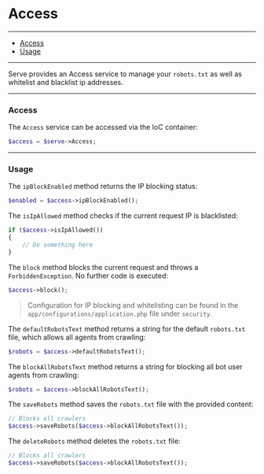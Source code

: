 # Access

--------------------------------------------------------

-   [Access](#access)
-   [Usage](#usage)

--------------------------------------------------------

Serve provides an Access service to manage your `robots.txt` as well as whitelist and blacklist ip addresses.

--------------------------------------------------------

### Access

The `Access` service can be accessed via the IoC container:

```php
$access = $serve->Access;
```

--------------------------------------------------------

### Usage


The `ipBlockEnabled` method returns the IP blocking status:
```php
$enabled = $access->ipBlockEnabled();
```

The `isIpAllowed` method checks if the current request IP is blacklisted:
```php
if ($access->isIpAllowed())
{
    // Do something here
}
```

The `block` method blocks the current request and throws a `ForbiddenException`. No further code is executed:
```php
$access->block();
```

> Configuration for IP blocking and whitelisting can be found in the `app/configurations/application.php` file under `security`.

The `defaultRobotsText` method returns a string for the default `robots.txt` file, which allows all agents from crawling:
```php
$robots = $access->defaultRobotsText();
```

The `blockAllRobotsText` method returns a string for blocking all bot user agents from crawling:
```php
$robots = $access->blockAllRobotsText();
```

The `saveRobots` method saves the `robots.txt` file with the provided content:
```php
// Blocks all crawlers
$access->saveRobots($access->blockAllRobotsText());
```

The `deleteRobots` method deletes the `robots.txt` file:
```php
// Blocks all crawlers
$access->saveRobots($access->blockAllRobotsText());
```